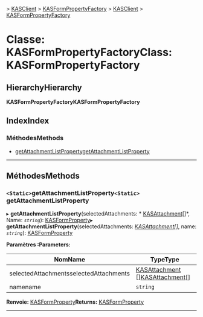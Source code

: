 <span data-ttu-id="b53b8-101">[](../README.md) > [KASClient](../modules/kasclient.md) > [KASFormPropertyFactory](../classes/kasclient.kasformpropertyfactory.md)</span><span class="sxs-lookup"><span data-stu-id="b53b8-101">[](../README.md) > [KASClient](../modules/kasclient.md) > [KASFormPropertyFactory](../classes/kasclient.kasformpropertyfactory.md)</span></span>

# <a name="class-kasformpropertyfactory"></a><span data-ttu-id="b53b8-102">Classe: KASFormPropertyFactory</span><span class="sxs-lookup"><span data-stu-id="b53b8-102">Class: KASFormPropertyFactory</span></span>

## <a name="hierarchy"></a><span data-ttu-id="b53b8-103">Hierarchy</span><span class="sxs-lookup"><span data-stu-id="b53b8-103">Hierarchy</span></span>

<span data-ttu-id="b53b8-104">**KASFormPropertyFactory**</span><span class="sxs-lookup"><span data-stu-id="b53b8-104">**KASFormPropertyFactory**</span></span>

## <a name="index"></a><span data-ttu-id="b53b8-105">Index</span><span class="sxs-lookup"><span data-stu-id="b53b8-105">Index</span></span>

### <a name="methods"></a><span data-ttu-id="b53b8-106">Méthodes</span><span class="sxs-lookup"><span data-stu-id="b53b8-106">Methods</span></span>

* [<span data-ttu-id="b53b8-107">getAttachmentListProperty</span><span class="sxs-lookup"><span data-stu-id="b53b8-107">getAttachmentListProperty</span></span>](kasclient.kasformpropertyfactory.md#getattachmentlistproperty)

---

## <a name="methods"></a><span data-ttu-id="b53b8-108">Méthodes</span><span class="sxs-lookup"><span data-stu-id="b53b8-108">Methods</span></span>

<a id="getattachmentlistproperty"></a>

### <a name="static-getattachmentlistproperty"></a><span data-ttu-id="b53b8-109">`<Static>`getAttachmentListProperty</span><span class="sxs-lookup"><span data-stu-id="b53b8-109">`<Static>` getAttachmentListProperty</span></span>

<span data-ttu-id="b53b8-110">▸ **getAttachmentListProperty**(selectedAttachments: \* [KASAttachment](kasclient.kasattachment.md)[]\*, Name: *`string`*): [KASFormProperty](kasclient.kasformproperty.md)</span><span class="sxs-lookup"><span data-stu-id="b53b8-110">▸ **getAttachmentListProperty**(selectedAttachments: *[KASAttachment](kasclient.kasattachment.md)[]*, name: *`string`*): [KASFormProperty](kasclient.kasformproperty.md)</span></span>

<span data-ttu-id="b53b8-111">**Paramètres :**</span><span class="sxs-lookup"><span data-stu-id="b53b8-111">**Parameters:**</span></span>

| <span data-ttu-id="b53b8-112">Nom</span><span class="sxs-lookup"><span data-stu-id="b53b8-112">Name</span></span> | <span data-ttu-id="b53b8-113">Type</span><span class="sxs-lookup"><span data-stu-id="b53b8-113">Type</span></span> |
| ------ | ------ |
| <span data-ttu-id="b53b8-114">selectedAttachments</span><span class="sxs-lookup"><span data-stu-id="b53b8-114">selectedAttachments</span></span> | <span data-ttu-id="b53b8-115">[KASAttachment](kasclient.kasattachment.md) []</span><span class="sxs-lookup"><span data-stu-id="b53b8-115">[KASAttachment](kasclient.kasattachment.md)[]</span></span> |
| <span data-ttu-id="b53b8-116">name</span><span class="sxs-lookup"><span data-stu-id="b53b8-116">name</span></span> | `string` |

<span data-ttu-id="b53b8-117">**Renvoie:** [KASFormProperty](kasclient.kasformproperty.md)</span><span class="sxs-lookup"><span data-stu-id="b53b8-117">**Returns:** [KASFormProperty](kasclient.kasformproperty.md)</span></span>

___

